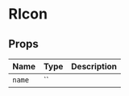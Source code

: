 <!-- generated by doc script, do not edit -->

# RIcon




## Props

| Name | Type | Description |
|-|-|-|
| `name` | `` |  |







<!-- ## Example -->